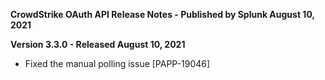 **CrowdStrike OAuth API Release Notes - Published by Splunk August 10, 2021**

**Version 3.3.0 - Released August 10, 2021**

- Fixed the manual polling issue [PAPP-19046]
